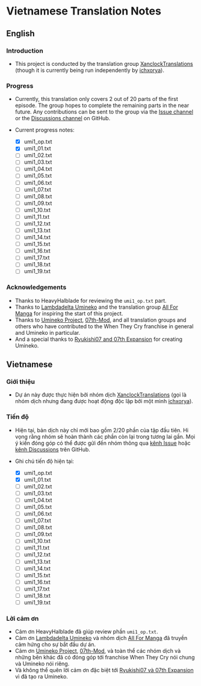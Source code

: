 # Vietnamese Translation Notes

## English

### Introduction

- This project is conducted by the translation group [XanclockTranslations](https://github.com/XanclockTranslations) (though it is currently being run independently by [ichxorya](https://github.com/ichxorya)).

### Progress

- Currently, this translation only covers 2 out of 20 parts of the first episode. The group hopes to complete the remaining parts in the near future. Any contributions can be sent to the group via the [Issue channel](https://github.com/XanclockTranslations/umineko-scripting-vi/issues) or the [Discussions channel](https://github.com/XanclockTranslations/umineko-scripting-vi/discussions) on GitHub.

- Current progress notes:
  - [x] umi1_op.txt
  - [x] umi1_01.txt
  - [ ] umi1_02.txt
  - [ ] umi1_03.txt
  - [ ] umi1_04.txt
  - [ ] umi1_05.txt
  - [ ] umi1_06.txt
  - [ ] umi1_07.txt
  - [ ] umi1_08.txt
  - [ ] umi1_09.txt
  - [ ] umi1_10.txt
  - [ ] umi1_11.txt
  - [ ] umi1_12.txt
  - [ ] umi1_13.txt
  - [ ] umi1_14.txt
  - [ ] umi1_15.txt
  - [ ] umi1_16.txt
  - [ ] umi1_17.txt
  - [ ] umi1_18.txt
  - [ ] umi1_19.txt

### Acknowledgements

- Thanks to HeavyHalblade for reviewing the `umi1_op.txt` part.
- Thanks to [Lambdadelta Umineko](https://lambdadeltaumineko.blogspot.com) and the translation group [All For Manga](http://allformanga-group.blogspot.com) for inspiring the start of this project.
- Thanks to [Umineko Project](https://umineko-project.org), [07th-Mod](https://07th-mod.com), and all translation groups and others who have contributed to the When They Cry franchise in general and Umineko in particular.
- And a special thanks to [Ryukishi07 and 07th Expansion](https://07th-expansion.net) for creating Umineko.

## Vietnamese

### Giới thiệu

- Dự án này được thực hiện bởi nhóm dịch [XanclockTranslations](https://github.com/XanclockTranslations) (gọi là nhóm dịch nhưng đang được hoạt động độc lập bởi một mình [ichxorya](https://github.com/ichxorya)). 

### Tiến độ

- Hiện tại, bản dịch này chỉ mới bao gồm 2/20 phần của tập đầu tiên. Hi vọng rằng nhóm sẽ hoàn thành các phần còn lại trong tương lai gần. Mọi ý kiến đóng góp có thể được gửi đến nhóm thông qua [kênh Issue](https://github.com/XanclockTranslations/umineko-scripting-vi/issues) hoặc [kênh Discussions](https://github.com/XanclockTranslations/umineko-scripting-vi/discussions) trên GitHub.

- Ghi chú tiến độ hiện tại:
  - [x] umi1_op.txt
  - [x] umi1_01.txt
  - [ ] umi1_02.txt
  - [ ] umi1_03.txt
  - [ ] umi1_04.txt
  - [ ] umi1_05.txt
  - [ ] umi1_06.txt
  - [ ] umi1_07.txt
  - [ ] umi1_08.txt
  - [ ] umi1_09.txt
  - [ ] umi1_10.txt
  - [ ] umi1_11.txt
  - [ ] umi1_12.txt
  - [ ] umi1_13.txt
  - [ ] umi1_14.txt
  - [ ] umi1_15.txt
  - [ ] umi1_16.txt
  - [ ] umi1_17.txt
  - [ ] umi1_18.txt
  - [ ] umi1_19.txt

### Lời cảm ơn

- Cảm ơn HeavyHalblade đã giúp review phần `umi1_op.txt`.
- Cảm ơn [Lambdadelta Umineko](https://lambdadeltaumineko.blogspot.com) và nhóm dịch [All For Manga](http://allformanga-group.blogspot.com) đã truyền cảm hứng cho sự bắt đầu dự án.
- Cảm ơn [Umineko Project](https://umineko-project.org), [07th-Mod](https://07th-mod.com), và toàn thể các nhóm dịch và những bên khác đã có đóng góp tới franchise When They Cry nói chung và Umineko nói riêng.
- Và không thể quên lời cảm ơn đặc biệt tới [Ryukishi07 và 07th Expansion](https://07th-expansion.net) vì đã tạo ra Umineko.